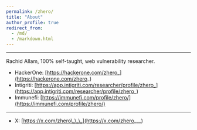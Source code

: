 ```yaml
---
permalink: /zhero/
title: "About"
author_profile: true
redirect_from: 
  - /md/
  - /markdown.html
---
```


----------
Rachid Allam, 100% self-taught, web vulnerability researcher. 

- HackerOne: [https://hackerone.com/zhero_](https://hackerone.com/zhero_)
- Intigriti: [https://app.intigriti.com/researcher/profile/zhero_](https://app.intigriti.com/researcher/profile/zhero_)
- Immunefi: [https://immunefi.com/profile/zhero/](https://immunefi.com/profile/zhero/)

------

- X: [https://x.com/zhero\_\_\_](https://x.com/zhero___)